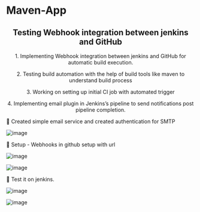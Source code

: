 # Maven-App 



<h2 align="center">Testing Webhook integration between jenkins and GitHub </h2>


<p align="center">	1.  Implementing Webhook integration between jenkins and GitHub for automatic build execution.</p>
<p align="center">	2.	Testing build automation with the help of build tools like maven to understand build process</p>
<p align="center">	3.	Working on setting up initial CI job with automated trigger</p>
<p align="center">	4.  Implementing email plugin in Jenkins’s pipeline to send notifications post pipeline completion.</p>

🔴  Created simple email service and created authentication for SMTP   

![image](https://user-images.githubusercontent.com/63836841/118343809-165d4600-b4f9-11eb-9130-d4cf50129791.png)


🔴  Setup - Webhooks in github setup with url

![image](https://user-images.githubusercontent.com/63836841/118343847-4b699880-b4f9-11eb-9e26-7e806ca16e71.png)

![image](https://user-images.githubusercontent.com/63836841/118343879-6e944800-b4f9-11eb-92f3-7592372e5204.png)

🔴 Test it on jenkins. 


![image](https://user-images.githubusercontent.com/63836841/118343902-9388bb00-b4f9-11eb-996d-19d64b9b04eb.png)


![image](https://user-images.githubusercontent.com/63836841/118343894-8c61ad00-b4f9-11eb-9f98-70884e83c156.png)

